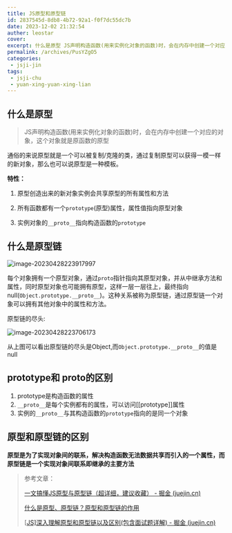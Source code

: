 ```yaml
---
title: JS原型和原型链
id: 2837545d-8db8-4b72-92a1-f0f7dc55dc7b
date: 2023-12-02 21:32:54
auther: leostar
cover:
excerpt: 什么是原型 JS声明构造函数(用来实例化对象的函数)时，会在内存中创建一个对应的对象，这个对象就是原函数的原型 通俗的来说原型就是一个可以被复制/克隆的类，通过复制原型可以获得一模一样的新对象，那么也可以说原型是一种模板。 特性： 原型创造出来的新对象实例会共享原型的所有属性和方法 所有函数都有一个
permalink: /archives/PusYZgO5
categories:
 - jsji-jin
tags:
 - jsji-chu
 - yuan-xing-yuan-xing-lian
---
```


## 什么是原型

> JS声明构造函数(用来实例化对象的函数)时，会在内存中创建一个对应的对象，这个对象就是原函数的原型

通俗的来说原型就是一个可以被复制/克隆的类，通过复制原型可以获得一模一样的新对象，那么也可以说原型是一种模板。

**特性：**

1. 原型创造出来的新对象实例会共享原型的所有属性和方法

2. 所有函数都有一个`prototype`(原型)属性，属性值指向原型对象

3. 实例对象的`__proto__`指向构造函数的`prototype`

## 什么是原型链

![image-20230428223917997](https://img.leostar.top/study/image-20230428223917997.png)

​	每个对象拥有一个原型对象，通过`proto`指针指向其原型对象，并从中继承方法和属性，同时原型对象也可能拥有原型，这样一层一层往上，最终指向null(`Object.prototype.__proto__`)。这种关系被称为原型链，通过原型链一个对象可以拥有其他对象中的属性和方法。

原型链的尽头:

![image-20230428223706173](https://img.leostar.top/study/image-20230428223706173.png)

从上图可以看出原型链的尽头是Object,而`Object.prototype.__proto__`的值是null

## prototype和 proto的区别

1. prototype是构造函数的属性
2. `__proto__`是每个实例都有的属性，可以访问[[prototype]]属性
3. 实例的`__proto__`与其构造函数的`prototype`指向的是同一个对象

## 原型和原型链的区别

**原型是为了实现对象间的联系，解决构造函数无法数据共享而引入的一个属性，而原型链是一个实现对象间联系即继承的主要方法**

>参考文章：
>
>[一文搞懂JS原型与原型链（超详细，建议收藏） - 掘金 (juejin.cn)](https://juejin.cn/post/6984678359275929637)
>
>[ 什么是原型、原型链？原型和原型链的作用](https://blog.csdn.net/weixin_42125732/article/details/116043738)
>
>[[JS\]深入理解原型和原型链以及区别(包含面试题详解) - 掘金 (juejin.cn)](https://juejin.cn/post/7095651623812202533)
